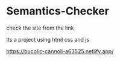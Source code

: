 # Semantics-Checker
check the site from the link

Its a project using html css and js

https://bucolic-cannoli-a63525.netlify.app/
